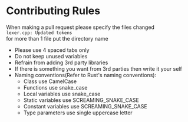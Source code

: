 # Contributing Rules

When making a pull request please specify the files changed<br>
``lexer.cpp: Updated tokens``<br>
for more than 1 file put the directory name

- Please use 4 spaced tabs only
- Do not keep unused variables
- Refrain from adding 3rd party libraries
- If there is something you want from 3rd parties then write it your self
- Naming conventions(Refer to Rust's naming conventions):
  - Class use CamelCase
  - Functions use snake_case
  - Local variables	use snake_case
  - Static variables use SCREAMING_SNAKE_CASE
  - Constant variables use SCREAMING_SNAKE_CASE
  - Type parameters	use single uppercase letter

